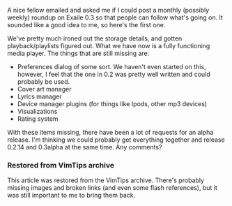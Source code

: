 <!-- :metadata:

title: Exaile 0.3 Roundup
tags: Exaile, Programming
publishedAt: 2008-09-11T20:21:53-0700
summary:

A nice fellow emailed and asked me if I could post a monthly (possibly weekly)
roundup on Exaile 0.3 so that people can follow what's going on.  It sounded
like a good idea to me, so here's the first one.

-->

A nice fellow emailed and asked me if I could post a monthly (possibly weekly)
roundup on Exaile 0.3 so that people can follow what's going on.  It sounded
like a good idea to me, so here's the first one.

We've pretty much ironed out the storage details, and gotten playback/playlists
figured out.  What we have now is a fully functioning media player.  The things
that are still missing are:

<ul>
<li>Preferences dialog of some sort.  We haven't even started on this, however,
I feel that the one in 0.2 was pretty well written and could probably be
used.</li>
<li>Cover art manager</li>
<li>Lyrics manager</li>
<li>Device manager plugins (for things like Ipods, other mp3 devices)</li>
<li>Visualizations</li>
<li>Rating system</li>
</ul>

With these items missing, there have been a lot of requests for an alpha
release.  I'm thinking we could probably get everything together and release
0.2.14 and 0.3alpha at the same time.  Any comments?

<div class="restored-from-archive">
  <h3>Restored from VimTips archive</h3>
  <p>
  This article was restored from the VimTips archive. There's probably
  missing images and broken links (and even some flash references), but it
  was still important to me to bring them back.
  </p>
</div>
